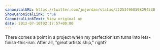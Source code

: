 ```yaml
---
canonicalURL: https://twitter.com/jmjordan/status/222514968598294530
ShowCanonicalLink: true
CanonicalLinkText: View original on
date: 2012-07-10T02:17:57+00:00
---
```

There comes a point in a project when my perfectionism turns into lets-finish-this-ism. After all, "great artists ship," right?